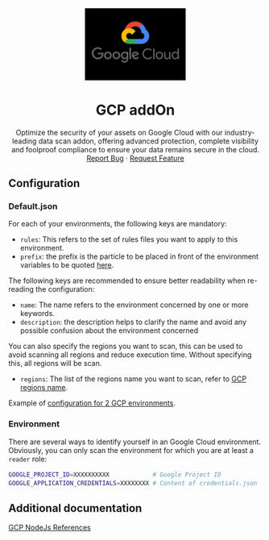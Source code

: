 <div align="center">
    <a href="https://www.kexa.io/addOn/gcp">
        <img src="../../images/gcp-logo.png" alt="Logo" width="200">
    </a>

# GCP addOn

  <p align="center">
    Optimize the security of your assets on Google Cloud with our industry-leading data scan addon, offering advanced protection, complete visibility and foolproof compliance to ensure your data remains secure in the cloud.
    <br />
    <a href="https://github.com/4urcloud/Kexa/issues">Report Bug</a>
    ·
    <a href="https://github.com/4urcloud/Kexa/issues">Request Feature</a>
  </p>
</div>

## Configuration

### Default.json

For each of your environments, the following keys are mandatory:

- `rules`: This refers to the set of rules files you want to apply to this environment.
- `prefix`: the prefix is the particle to be placed in front of the environment variables to be quoted [here](#environment).

The following keys are recommended to ensure better readability when re-reading the configuration:

- `name`: The name refers to the environment concerned by one or more keywords.
- `description`: the description helps to clarify the name and avoid any possible confusion about the environment concerned

You can also specify the regions you want to scan, this can be used to avoid scanning all regions and reduce execution time.
Without specifying this, all regions will be scan.

- `regions`: The list of the regions name you want to scan, refer to [GCP regions name](https://cloud.google.com/compute/docs/regions-zones).

Example of [configuration for 2 GCP environments](../../config/demo/gcp.default.json).

### Environment

There are several ways to identify yourself in an Google Cloud environment. Obviously, you can only scan the environment for which you are at least a `reader` role:

```bash
GOOGLE_PROJECT_ID=XXXXXXXXXX            # Google Project ID
GOOGLE_APPLICATION_CREDENTIALS=XXXXXXXX # Content of credentials.json
```

## Additional documentation

[GCP NodeJs References](https://cloud.google.com/nodejs/docs/reference)
